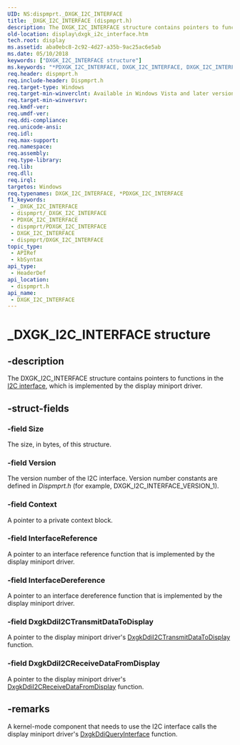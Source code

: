```yaml
---
UID: NS:dispmprt._DXGK_I2C_INTERFACE
title: _DXGK_I2C_INTERFACE (dispmprt.h)
description: The DXGK_I2C_INTERFACE structure contains pointers to functions in the I2C interface, which is implemented by the display miniport driver.
old-location: display\dxgk_i2c_interface.htm
tech.root: display
ms.assetid: aba0ebc8-2c92-4d27-a35b-9ac25ac6e5ab
ms.date: 05/10/2018
keywords: ["DXGK_I2C_INTERFACE structure"]
ms.keywords: "*PDXGK_I2C_INTERFACE, DXGK_I2C_INTERFACE, DXGK_I2C_INTERFACE structure [Display Devices], DmStructs_59985b59-bb86-459c-8bd2-2b6124a6b9bb.xml, PDXGK_I2C_INTERFACE, PDXGK_I2C_INTERFACE structure pointer [Display Devices], _DXGK_I2C_INTERFACE, display.dxgk_i2c_interface, dispmprt/DXGK_I2C_INTERFACE, dispmprt/PDXGK_I2C_INTERFACE"
req.header: dispmprt.h
req.include-header: Dispmprt.h
req.target-type: Windows
req.target-min-winverclnt: Available in Windows Vista and later versions of the Windows operating systems.
req.target-min-winversvr: 
req.kmdf-ver: 
req.umdf-ver: 
req.ddi-compliance: 
req.unicode-ansi: 
req.idl: 
req.max-support: 
req.namespace: 
req.assembly: 
req.type-library: 
req.lib: 
req.dll: 
req.irql: 
targetos: Windows
req.typenames: DXGK_I2C_INTERFACE, *PDXGK_I2C_INTERFACE
f1_keywords:
 - _DXGK_I2C_INTERFACE
 - dispmprt/_DXGK_I2C_INTERFACE
 - PDXGK_I2C_INTERFACE
 - dispmprt/PDXGK_I2C_INTERFACE
 - DXGK_I2C_INTERFACE
 - dispmprt/DXGK_I2C_INTERFACE
topic_type:
 - APIRef
 - kbSyntax
api_type:
 - HeaderDef
api_location:
 - dispmprt.h
api_name:
 - DXGK_I2C_INTERFACE
---
```


# _DXGK_I2C_INTERFACE structure


## -description

The DXGK_I2C_INTERFACE structure contains pointers to functions in the <a href="https://docs.microsoft.com/windows-hardware/drivers/ddi/index">I2C interface</a>, which is implemented by the display miniport driver.

## -struct-fields

### -field Size

The size, in bytes, of this structure.

### -field Version

The version number of the I2C interface. Version number constants are defined in <i>Dispmprt.h</i> (for example, DXGK_I2C_INTERFACE_VERSION_1).

### -field Context

A pointer to a private context block.

### -field InterfaceReference

A pointer to an interface reference function that is implemented by the display miniport driver.

### -field InterfaceDereference

A pointer to an interface dereference function that is implemented by the display miniport driver.

### -field DxgkDdiI2CTransmitDataToDisplay

A pointer to the display miniport driver's <a href="https://docs.microsoft.com/windows-hardware/drivers/ddi/dispmprt/nc-dispmprt-dxgkddi_i2c_transmit_data_to_display">DxgkDdiI2CTransmitDataToDisplay</a> function.

### -field DxgkDdiI2CReceiveDataFromDisplay

A pointer to the display miniport driver's <a href="https://docs.microsoft.com/windows-hardware/drivers/ddi/dispmprt/nc-dispmprt-dxgkddi_i2c_receive_data_from_display">DxgkDdiI2CReceiveDataFromDisplay</a> function.

## -remarks

A kernel-mode component that needs to use the I2C interface calls the display miniport driver's <a href="https://docs.microsoft.com/windows-hardware/drivers/ddi/dispmprt/nc-dispmprt-dxgkddi_query_interface">DxgkDdiQueryInterface</a> function.

